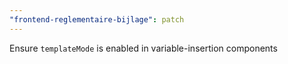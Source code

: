 ```yaml
---
"frontend-reglementaire-bijlage": patch
---
```


Ensure `templateMode` is enabled in variable-insertion components
